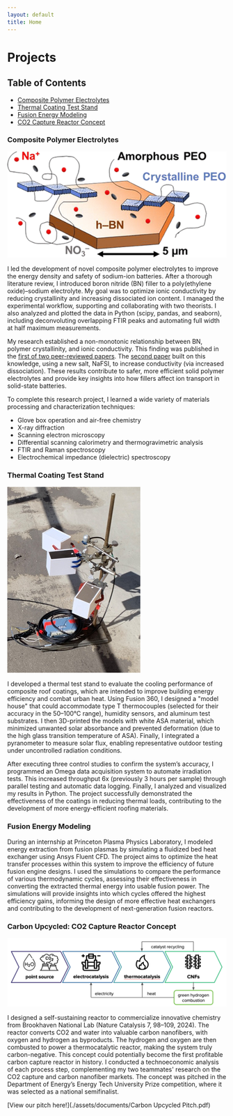 ```yaml
---
layout: default
title: Home
---
```


# Projects

## Table of Contents
- [Composite Polymer Electrolytes](#composite-polymer-electrolytes)
- [Thermal Coating Test Stand](#thermal-coating-test-stand)
- [Fusion Energy Modeling](#fusion-energy-modeling)
- [CO2 Capture Reactor Concept](#carbon-upcycled-co2-capture-reactor-concept)

### Composite Polymer Electrolytes

![Abstract Figure](assets/electrolyte_abstract.png)

I led the development of novel composite polymer electrolytes to improve the energy density and safety of sodium-ion batteries. After a thorough literature review, I introduced boron nitride (BN) filler to a poly(ethylene oxide)–sodium electrolyte. My goal was to optimize ionic conductivity by reducing crystallinity and increasing dissociated ion content. I managed the experimental workflow, supporting and collaborating with two theorists. I also analyzed and plotted the data in Python (scipy, pandas, and seaborn), including deconvoluting overlapping FTIR peaks and automating full width at half maximum measurements. 

My research established a non-monotonic relationship between BN, polymer crystallinity, and ionic conductivity. This finding was published in the [first of two peer-reviewed papers](https://pubs.acs.org/doi/10.1021/acs.jpcc.3c06455). The [second paper](https://pubs.acs.org/doi/full/10.1021/acs.chemmater.4c01192) built on this knowledge, using a new salt, NaFSI, to increase conductivity (via increased dissociation). These results contribute to safer, more efficient solid polymer electrolytes and provide key insights into how fillers affect ion transport in solid-state batteries.

To complete this research project, I learned a wide variety of materials processing and characterization techniques:
- Glove box operation and air-free chemistry
- X-ray diffraction
- Scanning electron microscopy
- Differential scanning calorimetry and thermogravimetric analysis
- FTIR and Raman spectroscopy
- Electrochemical impedance (dielectric) spectroscopy

### Thermal Coating Test Stand

![Test stand during an outdoor irradiation experiment](assets/outdoor_roof_photo.png)

I developed a thermal test stand to evaluate the cooling performance of composite roof coatings, which are intended to improve building energy efficiency and combat urban heat. Using Fusion 360, I designed a "model house" that could accommodate type T thermocouples (selected for their accuracy in the 50–100°C range), humidity sensors, and aluminum test substrates. I then 3D-printed the models with white ASA material, which minimized unwanted solar absorbance and prevented deformation (due to the high glass transition temperature of ASA). Finally, I integrated a pyranometer to measure solar flux, enabling representative outdoor testing under uncontrolled radiation conditions. 

After executing three control studies to confirm the system’s accuracy, I programmed an Omega data acquisition system to automate irradiation tests. This increased throughput 6x (previously 3 hours per sample) through parallel testing and automatic data logging. Finally, I analyzed and visualized my results in Python. The project successfully demonstrated the effectiveness of the coatings in reducing thermal loads, contributing to the development of more energy-efficient roofing materials.

### Fusion Energy Modeling
During an internship at Princeton Plasma Physics Laboratory, I modeled energy extraction from fusion plasmas by simulating a fluidized bed heat exchanger using Ansys Fluent CFD. The project aims to optimize the heat transfer processes within this system to improve the efficiency of future fusion engine designs. I used the simulations to compare the performance of various thermodynamic cycles, assessing their effectiveness in converting the extracted thermal energy into usable fusion power. The simulations will provide insights into which cycles offered the highest efficiency gains, informing the design of more effective heat exchangers and contributing to the development of next-generation fusion reactors.


### Carbon Upcycled: CO2 Capture Reactor Concept

![Carbon valorization reaction scheme](assets/reactor_design.png)

I designed a self-sustaining reactor to commercialize innovative chemistry from Brookhaven National Lab (Nature Catalysis 7, 98–109, 2024). The reactor converts CO2 and water into valuable carbon nanofibers, with oxygen and hydrogen as byproducts. The hydrogen and oxygen are then combusted to power a thermocatalytic reactor, making the system truly carbon-negative. This concept could potentially become the first profitable carbon capture reactor in history.
I conducted a technoeconomic analysis of each process step, complementing my two teammates' research on the CO2 capture and carbon nanofiber markets. The concept was pitched in the Department of Energy’s Energy Tech University Prize competition, where it was selected as a national semifinalist.

[View our pitch here!](./assets/documents/Carbon Upcycled Pitch.pdf)
